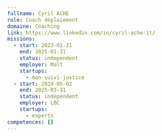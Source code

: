 ```yaml
---
fullname: Cyril ACHE
role: Coach déploiement
domaine: Coaching
link: https://www.linkedin.com/in/cyril-ache-it/
missions:
  - start: 2023-01-31
    end: 2025-01-31
    status: independent
    employer: Malt
    startups:
      - mon-suivi-justice
  - start: 2024-05-02
    end: 2025-03-31
    status: independent
    employer: LBC
    startups:
      - experts
competences: []
---
```

